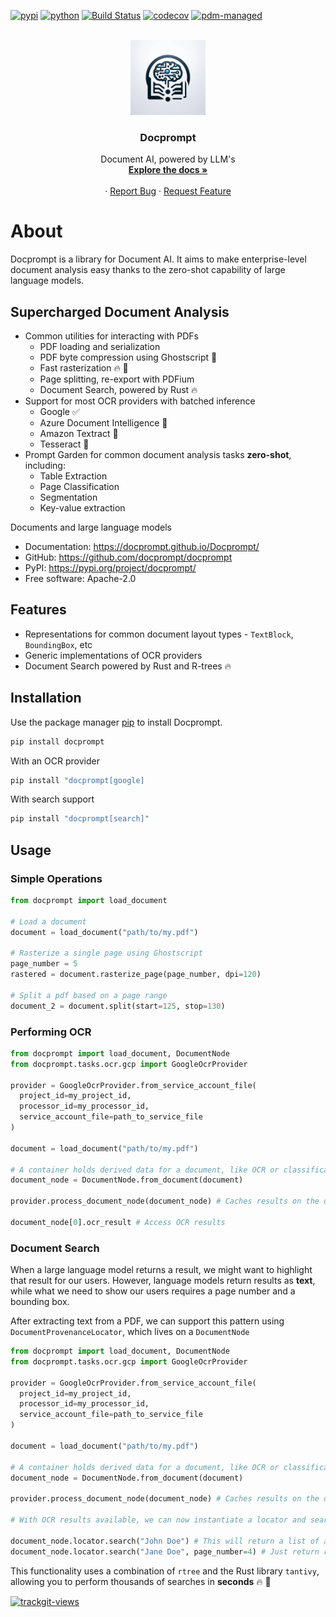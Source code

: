 [![pypi](https://img.shields.io/pypi/v/docprompt.svg)](https://pypi.org/project/docprompt/)
[![python](https://img.shields.io/pypi/pyversions/docprompt.svg)](https://pypi.org/project/docprompt/)
[![Build Status](https://github.com/docprompt/Docprompt/actions/workflows/dev.yml/badge.svg)](https://github.com/docprompt/docprompt/actions/workflows/dev.yml)
[![codecov](https://codecov.io/gh/docprompt/Docprompt/branch/main/graphs/badge.svg)](https://codecov.io/github/docprompt/Docprompt)
[![pdm-managed](https://img.shields.io/badge/pdm-managed-blueviolet)](https://pdm-project.org)

<br />
<div align="center">
  <a href="https://github.com/docprompt/Docprompt">
    <img src="docs/docprompt/static/img/logo.png" alt="Logo" width="120" height="120">
  </a>

  <h3 align="center">Docprompt</h3>

  <p align="center">
    Document AI, powered by LLM's
    <br />
    <a href="https://docprompt.dev"><strong>Explore the docs »</strong></a>
    <br />
    <br />
    ·
    <a href="https://github.com/docprompt/Docprompt">Report Bug</a>
    ·
    <a href="https://github.com/docprompt/Docprompt">Request Feature</a>
  </p>
</div>

# About

Docprompt is a library for Document AI. It aims to make enterprise-level document analysis easy thanks to the zero-shot capability of large language models.

## Supercharged Document Analysis

* Common utilities for interacting with PDFs
  * PDF loading and serialization
  * PDF byte compression using Ghostscript :ghost:
  * Fast rasterization :fire: :rocket:
  * Page splitting, re-export with PDFium
  * Document Search, powered by Rust :fire:
* Support for most OCR providers with batched inference
  * Google :white_check_mark:
  * Azure Document Intelligence :red_circle:
  * Amazon Textract :red_circle:
  * Tesseract :red_circle:
* Prompt Garden for common document analysis tasks **zero-shot**, including:
  * Table Extraction
  * Page Classification
  * Segmentation
  * Key-value extraction


Documents and large language models


* Documentation: <https://docprompt.github.io/Docprompt/>
* GitHub: <https://github.com/docprompt/docprompt>
* PyPI: <https://pypi.org/project/docprompt/>
* Free software: Apache-2.0


## Features

* Representations for common document layout types - `TextBlock`, `BoundingBox`, etc
* Generic implementations of OCR providers
* Document Search powered by Rust and R-trees :fire:

## Installation

Use the package manager [pip](https://pip.pypa.io/en/stable/) to install Docprompt.

```bash
pip install docprompt
```

With an OCR provider

```bash
pip install "docprompt[google]
```

With search support

```bash
pip install "docprompt[search]"
```


## Usage


### Simple Operations
```python
from docprompt import load_document

# Load a document
document = load_document("path/to/my.pdf")

# Rasterize a single page using Ghostscript
page_number = 5
rastered = document.rasterize_page(page_number, dpi=120)

# Split a pdf based on a page range
document_2 = document.split(start=125, stop=130)
```

### Performing OCR
```python
from docprompt import load_document, DocumentNode
from docprompt.tasks.ocr.gcp import GoogleOcrProvider

provider = GoogleOcrProvider.from_service_account_file(
  project_id=my_project_id,
  processor_id=my_processor_id,
  service_account_file=path_to_service_file
)

document = load_document("path/to/my.pdf")

# A container holds derived data for a document, like OCR or classification results
document_node = DocumentNode.from_document(document)

provider.process_document_node(document_node) # Caches results on the document_node

document_node[0].ocr_result # Access OCR results
```

### Document Search

When a large language model returns a result, we might want to highlight that result for our users. However, language models return results as **text**, while what we need to show our users requires a page number and a bounding box.

After extracting text from a PDF, we can support this pattern using `DocumentProvenanceLocator`, which lives on a `DocumentNode`

```python
from docprompt import load_document, DocumentNode
from docprompt.tasks.ocr.gcp import GoogleOcrProvider

provider = GoogleOcrProvider.from_service_account_file(
  project_id=my_project_id,
  processor_id=my_processor_id,
  service_account_file=path_to_service_file
)

document = load_document("path/to/my.pdf")

# A container holds derived data for a document, like OCR or classification results
document_node = DocumentNode.from_document(document)

provider.process_document_node(document_node) # Caches results on the document_node

# With OCR results available, we can now instantiate a locator and search through documents.

document_node.locator.search("John Doe") # This will return a list of all terms across the document that contain "John Doe"
document_node.locator.search("Jane Doe", page_number=4) # Just return results a list of matching results from page 4
```

This functionality uses a combination of `rtree` and the Rust library `tantivy`, allowing you to perform thousands of searches in **seconds** :fire: :rocket:

<a href="https://trackgit.com">
<img src="https://us-central1-trackgit-analytics.cloudfunctions.net/token/ping/lw098gfpjhrd7b2ev4rl" alt="trackgit-views" />
</a>
